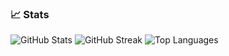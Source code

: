 ### 📈 Stats
![GitHub Stats](https://github-readme-stats.vercel.app/api?username=moteeullahazmi&show_icons=true&theme=dark)
![GitHub Streak](https://github-readme-streak-stats.herokuapp.com/?user=moteeullahazmi&theme=dracula)
![Top Languages](https://github-readme-stats.vercel.app/api/top-langs/?username=moteeullahazmi&layout=compact&langs_count=20&card_width=600%&theme=dracula)




